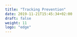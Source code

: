 ```yaml
---
title: "Tracking Prevention"
date: 2019-11-21T15:45:34+02:00
draft: false
weight: 11
logo: "edge"
---
```


